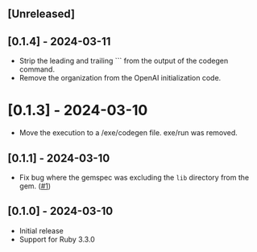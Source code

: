 ## [Unreleased]

## [0.1.4] - 2024-03-11

- Strip the leading and trailing ``` from the output of the codegen command.
- Remove the organization from the OpenAI initialization code.

# [0.1.3] - 2024-03-10

- Move the execution to a /exe/codegen file. exe/run was removed.

## [0.1.1] - 2024-03-10

- Fix bug where the gemspec was excluding the `lib` directory from the gem. ([#1](https://github.com/ferrucc-io/dotcodegen/pull/1))

## [0.1.0] - 2024-03-10

- Initial release
- Support for Ruby 3.3.0

